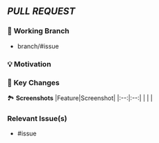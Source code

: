 ##  *PULL REQUEST*

### 🎋 **Working Branch**
- branch/#issue

### 💡 **Motivation**


### 🔑 **Key Changes**



🏞 **Screenshots**
|Feature|Screenshot|
|:--:|:--:|
| | |

### Relevant Issue(s)
- #issue
